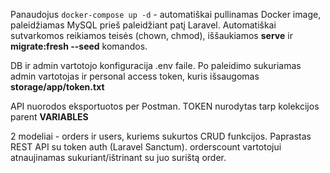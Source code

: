 Panaudojus `docker-compose up -d` - automatiškai pullinamas Docker image, paleidžiamas MySQL prieš paleidžiant patį Laravel.
Automatiškai sutvarkomos reikiamos teisės (chown, chmod), iššaukiamos **serve** ir **migrate:fresh --seed** komandos.

DB ir admin vartotojo konfiguracija .env faile.
Po paleidimo sukuriamas admin vartotojas ir personal access token, kuris išsaugomas **storage/app/token.txt**

API nuorodos eksportuotos per Postman. TOKEN nurodytas tarp kolekcijos parent **VARIABLES**

2 modeliai - orders ir users, kuriems sukurtos CRUD funkcijos.
Paprastas REST API su token auth (Laravel Sanctum).
orderscount vartotojui atnaujinamas sukuriant/ištrinant su juo surištą order.